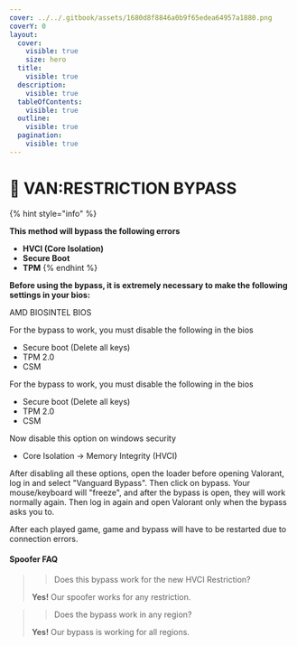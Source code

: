 ```yaml
---
cover: ../../.gitbook/assets/1680d8f8846a0b9f65edea64957a1880.png
coverY: 0
layout:
  cover:
    visible: true
    size: hero
  title:
    visible: true
  description:
    visible: true
  tableOfContents:
    visible: true
  outline:
    visible: true
  pagination:
    visible: true
---
```


# 🚫 VAN:RESTRICTION BYPASS

{% hint style="info" %}


**This method will bypass the following errors**

* **HVCI (Core Isolation)**
* **Secure Boot**
* **TPM**
{% endhint %}

**Before using the bypass, it is extremely necessary to make the following settings in your bios:**

AMD BIOSINTEL BIOS

For the bypass to work, you must disable the following in the bios

* Secure boot (Delete all keys)
* TPM 2.0
* CSM

For the bypass to work, you must disable the following in the bios

* Secure boot (Delete all keys)
* TPM 2.0
* CSM

Now disable this option on windows security

* Core Isolation -> Memory Integrity (HVCI)

After disabling all these options, open the loader before opening Valorant, log in and select "Vanguard Bypass". Then click on bypass. Your mouse/keyboard will "freeze", and after the bypass is open, they will work normally again. Then log in again and open Valorant only when the bypass asks you to.

After each played game, game and bypass will have to be restarted due to connection errors.

#### Spoofer FAQ <a href="#spoofer-faq" id="spoofer-faq"></a>

> > Does this bypass work for the new HVCI Restriction?
>
> **Yes!** Our spoofer works for any restriction.

> > Does the bypass work in any region?
>
> **Yes!** Our bypass is working for all regions.
